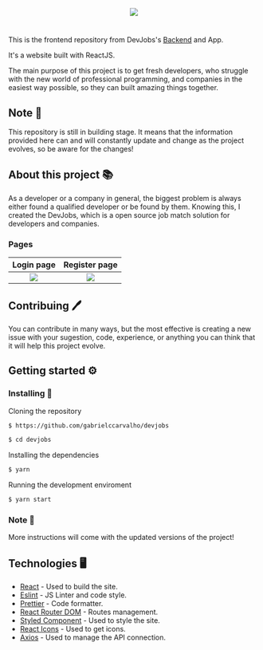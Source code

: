<p align="center">
  <img src="https://i.imgur.com/a0rtQCN.png">
</p>

#

This is the frontend repository from DevJobs's [Backend](https://github.com/gabrielccarvalho/DevJobs-backend) and App.

It's a website built with ReactJS.

The main purpose of this project is to get fresh developers, who struggle with the new world of professional programming, and companies in the easiest way possible, so they can built amazing things together.

## Note 📝

This repository is still in building stage. It means that the information provided here can and will constantly update and change as the project evolves, so be aware for the changes!

## About this project 📚

As a developer or a company in general, the biggest problem is always either found a qualified developer or be found by them. Knowing this, I created the DevJobs, which is a open source job match solution for developers and companies.

### Pages


Login page                                     | Register page
:-------------------------:                    | :-------------------------:
<img src="https://i.imgur.com/0vfRJk3.png" />  |  <img src="https://i.imgur.com/5Y3GSFh.png" />

## Contribuing 🖊

You can contribute in many ways, but the most effective is creating a new issue with your sugestion, code, experience, or anything you can think that it will help this project evolve.

## Getting started ⚙️

### Installing 🔧

Cloning the repository

```bash
$ https://github.com/gabrielccarvalho/devjobs
```

```bash
$ cd devjobs
```

Installing the dependencies

```bash
$ yarn
```

Running the development enviroment

```bash
$ yarn start
```

### Note 📝

More instructions will come with the updated versions of the project!

## Technologies 🖥

- [React](https://reactjs.org/) - Used to build the site.
- [Eslint](https://eslint.org/) - JS Linter and code style.
- [Prettier](https://github.com/prettier/prettier) - Code formatter.
- [React Router DOM](https://reacttraining.com/react-router/web/guides/quick-start) - Routes management.
- [Styled Component](https://www.styled-components.com/) - Used to style the site.
- [React Icons](https://www.npmjs.com/package/react-icons) - Used to get icons.
- [Axios](https://github.com/axios/axios) - Used to manage the API connection.
